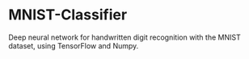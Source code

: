 # MNIST-Classifier
Deep neural network for handwritten digit recognition with the MNIST dataset, using TensorFlow and Numpy.
